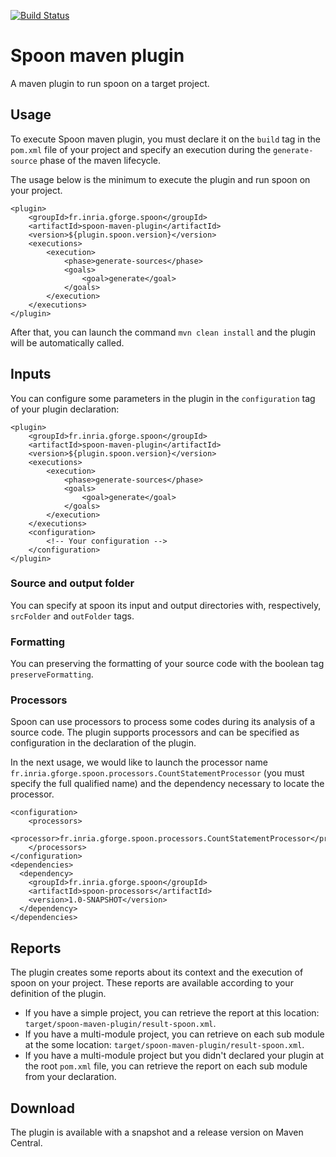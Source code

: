 [![Build Status](https://travis-ci.org/SpoonLabs/spoon-maven-plugin.svg?branch=master)](https://travis-ci.org/SpoonLabs/spoon-maven-plugin)

# Spoon maven plugin

A maven plugin to run spoon on a target project.

## Usage

To execute Spoon maven plugin, you must declare it on the `build` tag in the `pom.xml` file of your project and specify an execution during the `generate-source` phase of the maven lifecycle.

The usage below is the minimum to execute the plugin and run spoon on your project.

```
<plugin>
    <groupId>fr.inria.gforge.spoon</groupId>
    <artifactId>spoon-maven-plugin</artifactId>
    <version>${plugin.spoon.version}</version>
    <executions>
        <execution>
            <phase>generate-sources</phase>
            <goals>
                <goal>generate</goal>
            </goals>
        </execution>
    </executions>
</plugin>
```

After that, you can launch the command `mvn clean install` and the plugin will be automatically called.

## Inputs

You can configure some parameters in the plugin in the `configuration` tag of your plugin declaration:

```
<plugin>
    <groupId>fr.inria.gforge.spoon</groupId>
    <artifactId>spoon-maven-plugin</artifactId>
    <version>${plugin.spoon.version}</version>
    <executions>
        <execution>
            <phase>generate-sources</phase>
            <goals>
                <goal>generate</goal>
            </goals>
        </execution>
    </executions>
    <configuration>
        <!-- Your configuration -->
    </configuration>
</plugin>
```

### Source and output folder

You can specify at spoon its input and output directories with, respectively, `srcFolder` and `outFolder` tags.

### Formatting

You can preserving the formatting of your source code with the boolean tag `preserveFormatting`.

### Processors

Spoon can use processors to process some codes during its analysis of a source code. The plugin supports processors and can be specified as configuration in the declaration of the plugin.

In the next usage, we would like to launch the processor name `fr.inria.gforge.spoon.processors.CountStatementProcessor` (you must specify the full qualified name) and the dependency necessary to locate the processor.

```
<configuration>
    <processors>
        <processor>fr.inria.gforge.spoon.processors.CountStatementProcessor</processor>
    </processors>
</configuration>
<dependencies>
  <dependency>
    <groupId>fr.inria.gforge.spoon</groupId>
    <artifactId>spoon-processors</artifactId>
    <version>1.0-SNAPSHOT</version>
  </dependency>
</dependencies>
```

## Reports

The plugin creates some reports about its context and the execution of spoon on your project. These reports are available according to your definition of the plugin.

- If you have a simple project, you can retrieve the report at this location: `target/spoon-maven-plugin/result-spoon.xml`.
- If you have a multi-module project, you can retrieve on each sub module at the some location: `target/spoon-maven-plugin/result-spoon.xml`.
- If you have a multi-module project but you didn't declared your plugin at the root `pom.xml` file, you can retrieve the report on each sub module from your declaration.

## Download

The plugin is available with a snapshot and a release version on Maven Central.